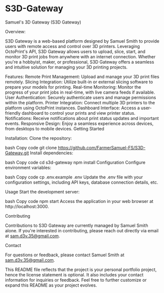# S3D-Gateway

Samuel's 3D Gateway (S3D Gateway)

Overview:

S3D Gateway is a web-based platform designed by Samuel Smith to provide users with remote access and control over 3D printers. Leveraging OctoPrint's API, S3D Gateway allows users to upload, slice, start, and monitor 3D print jobs from anywhere with an internet connection. Whether you're a hobbyist, maker, or professional, S3D Gateway offers a seamless and intuitive solution for managing your 3D printing projects.

Features:
Remote Print Management: Upload and manage your 3D print files remotely.
Slicing Integration: Utilize built-in or external slicing software to prepare your models for printing.
Real-time Monitoring: Monitor the progress of your print jobs in real-time, with live camera feeds if available.
User Authentication: Securely authenticate users and manage permissions within the platform.
Printer Integration: Connect multiple 3D printers to the platform using OctoPrint instances.
Dashboard Interface: Access a user-friendly dashboard to control your prints and view printer status.
Notifications: Receive notifications about print status updates and important events.
Responsive Design: Enjoy a seamless experience across devices, from desktops to mobile devices.
Getting Started

Installation:
Clone the repository:

bash
Copy code
git clone https://github.com/FarmerSamuel-FS/S3D-Gateway.git
Install dependencies:

bash
Copy code
cd s3d-gateway
npm install
Configuration
Configure environment variables:

bash
Copy code
cp .env.example .env
Update the .env file with your configuration settings, including API keys, database connection details, etc.

Usage
Start the development server:

bash
Copy code
npm start
Access the application in your web browser at http://localhost:3000.

Contributing

Contributions to S3D Gateway are currently managed by Samuel Smith alone. If you're interested in contributing, please reach out directly via email at sam.d3v.35@gmail.com.

Contact

For questions or feedback, please contact Samuel Smith at sam.d3v.35@gmail.com.

This README file reflects that the project is your personal portfolio project, hence the license statement is optional. It also includes your contact information for inquiries or feedback. Feel free to further customize or expand this README as your project evolves.

